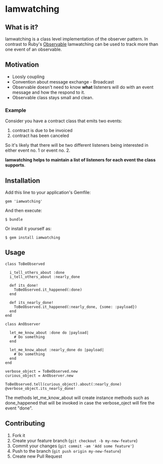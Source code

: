 # Iamwatching

## What is it?

Iamwatching is a class level implementation of the observer pattern.
In contrast to Ruby's [Observable](http://apidock.com/ruby/Observable) Iamwatching can be used
to track more than one event of an observable.

## Motivation

- Loosly coupling
- Convention about message exchange - Broadcast
- Observable doesn't need to know **what** listeners will do with an event message and how the respond to it.
- Observable class stays small and clean.

### Example

Consider you have a contract class that emits two events:

1. contract is due to be invoiced
2. contract has been canceled

So it's likely that there will be two different listeners being interested in either event no. 1 or event no. 2.

**Iamwatching helps to maintain a list of listeners for each event the class supports**.


## Installation

Add this line to your application's Gemfile:

    gem 'iamwatching'

And then execute:

    $ bundle

Or install it yourself as:

    $ gem install iamwatching

## Usage

    class ToBeObserved
    
      i_tell_others_about :done
      i_tell_others_about :nearly_done
      
      def its_done!
        ToBeObserved.it_happened(:done)
      end
      
      def its_nearly_done!
        ToBeObserved.it_happened(:nearly_done, {some: :payload})
      end
    end
    
    class AnObserver
      
      let_me_know_about :done do |payload|
        # Do something
      end
      
      let_me_know_about :nearly_done do |payload|
        # Do something
      end
    end
    
    verbose_object = ToBeObserved.new
    curious_object = AnObserver.new
    
    ToBeObserved.tell(curious_object).about(:nearly_done)
    @verbose_object.its_nearly_done!

The methods let_me_know_about will create instance methods such as done_happened that will
be invoked in case the verbose_oject will fire the event "done".

## Contributing

1. Fork it
2. Create your feature branch (`git checkout -b my-new-feature`)
3. Commit your changes (`git commit -am 'Add some feature'`)
4. Push to the branch (`git push origin my-new-feature`)
5. Create new Pull Request
